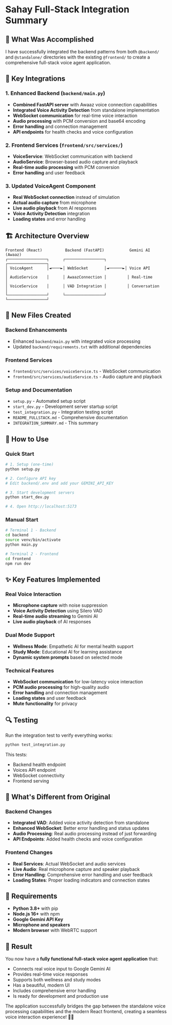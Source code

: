 # Sahay Full-Stack Integration Summary

## 🎯 What Was Accomplished

I have successfully integrated the backend patterns from both `@backend/` and `@standalone/` directories with the existing `@frontend/` to create a comprehensive full-stack voice agent application.

## 🔧 Key Integrations

### 1. Enhanced Backend (`backend/main.py`)
- **Combined FastAPI server** with Awaaz voice connection capabilities
- **Integrated Voice Activity Detection** from standalone implementation
- **WebSocket communication** for real-time voice interaction
- **Audio processing** with PCM conversion and base64 encoding
- **Error handling** and connection management
- **API endpoints** for health checks and voice configuration

### 2. Frontend Services (`frontend/src/services/`)
- **VoiceService**: WebSocket communication with backend
- **AudioService**: Browser-based audio capture and playback
- **Real-time audio processing** with PCM conversion
- **Error handling** and user feedback

### 3. Updated VoiceAgent Component
- **Real WebSocket connection** instead of simulation
- **Actual audio capture** from microphone
- **Live audio playback** from AI responses
- **Voice Activity Detection** integration
- **Loading states** and error handling

## 🏗️ Architecture Overview

```
Frontend (React)          Backend (FastAPI)           Gemini AI (Awaaz)
┌─────────────────┐      ┌─────────────────┐         ┌─────────────────┐
│ VoiceAgent      │◄────►│ WebSocket       │◄──────►│ Voice API       │
│ AudioService    │      │ AwaazConnection │         │ Real-time       │
│ VoiceService    │      │ VAD Integration │         │ Conversation    │
└─────────────────┘      └─────────────────┘         └─────────────────┘
```

## 📁 New Files Created

### Backend Enhancements
- Enhanced `backend/main.py` with integrated voice processing
- Updated `backend/requirements.txt` with additional dependencies

### Frontend Services
- `frontend/src/services/voiceService.ts` - WebSocket communication
- `frontend/src/services/audioService.ts` - Audio capture and playback

### Setup and Documentation
- `setup.py` - Automated setup script
- `start_dev.py` - Development server startup script
- `test_integration.py` - Integration testing script
- `README_FULLSTACK.md` - Comprehensive documentation
- `INTEGRATION_SUMMARY.md` - This summary

## 🚀 How to Use

### Quick Start
```bash
# 1. Setup (one-time)
python setup.py

# 2. Configure API key
# Edit backend/.env and add your GEMINI_API_KEY

# 3. Start development servers
python start_dev.py

# 4. Open http://localhost:5173
```

### Manual Start
```bash
# Terminal 1 - Backend
cd backend
source venv/bin/activate
python main.py

# Terminal 2 - Frontend  
cd frontend
npm run dev
```

## ✨ Key Features Implemented

### Real Voice Interaction
- **Microphone capture** with noise suppression
- **Voice Activity Detection** using Silero VAD
- **Real-time audio streaming** to Gemini AI
- **Live audio playback** of AI responses

### Dual Mode Support
- **Wellness Mode**: Empathetic AI for mental health support
- **Study Mode**: Educational AI for learning assistance
- **Dynamic system prompts** based on selected mode

### Technical Features
- **WebSocket communication** for low-latency voice interaction
- **PCM audio processing** for high-quality audio
- **Error handling** and connection management
- **Loading states** and user feedback
- **Mute functionality** for privacy

## 🔍 Testing

Run the integration test to verify everything works:
```bash
python test_integration.py
```

This tests:
- Backend health endpoint
- Voices API endpoint  
- WebSocket connectivity
- Frontend serving

## 🎯 What's Different from Original

### Backend Changes
- **Integrated VAD**: Added voice activity detection from standalone
- **Enhanced WebSocket**: Better error handling and status updates
- **Audio Processing**: Real audio processing instead of just forwarding
- **API Endpoints**: Added health checks and voice configuration

### Frontend Changes
- **Real Services**: Actual WebSocket and audio services
- **Live Audio**: Real microphone capture and speaker playback
- **Error Handling**: Comprehensive error handling and user feedback
- **Loading States**: Proper loading indicators and connection states

## 🚨 Requirements

- **Python 3.8+** with pip
- **Node.js 16+** with npm
- **Google Gemini API Key**
- **Microphone and speakers**
- **Modern browser** with WebRTC support

## 🎉 Result

You now have a **fully functional full-stack voice agent application** that:
- Connects real voice input to Google Gemini AI
- Provides real-time voice responses
- Supports both wellness and study modes
- Has a beautiful, modern UI
- Includes comprehensive error handling
- Is ready for development and production use

The application successfully bridges the gap between the standalone voice processing capabilities and the modern React frontend, creating a seamless voice interaction experience! 🎤✨
